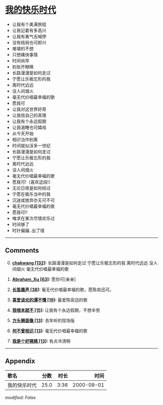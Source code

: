 # [我的快乐时代](https://music.163.com/song?id=25870072)

* 让我有个美满旅程
* 让我记着有多高兴
* 让我有勇气去喊停
* 没有结局也可即兴
* 难堪的不想
* 只想痛快事情
* 时间尚早
* 别张开眼睛
* 长路漫漫是如何走过
* 宁愿让乐极忘形的我
* 离时代远远
* 没人间烟火
* 毫无代价唱最幸福的歌
* 愿我可
* 让我对这世界好奇
* 让我信自己的真理
* 让我有个永远假期
* 让我渴睡也可嬉戏
* 从今天开始
* 相识当作别离
* 时间就似活多一世纪
* 长路漫漫是如何走过
* 宁愿让乐极忘形的我
* 离时代远远
* 没人间烟火
* 毫无代价唱最幸福的歌
* 愿我可!（喜欢这段!）
* 无论日夜是如何经过
* 宁愿在极乐当中的我
* 沉迷或放弃亦无可不可
* 毫无代价唱最幸福的歌
* 愿我可!!
* 唯求在某次尽情欢乐过
* 时间够了
* 时针偏偏..出了错


---

## Comments
0. **[chakwang \[132\]](https://music.163.com/#/user/home?id=543443):** 长路漫漫是如何走过 宁愿让乐极忘形的我 离时代远远 没人间烟火 毫无代价唱最幸福的歌

1. **[Abraham_Xu \[63\]](https://music.163.com/#/user/home?id=85677766):** 愿你可[亲亲]

2. **[长笛晨声 \[38\]](https://music.163.com/#/user/home?id=34539894):** 毫无代价唱最幸福的歌，愿陈奕迅可。

3. **[喜爱谈论的谭不懂 \[19\]](https://music.163.com/#/user/home?id=52178753):** 最爱陈奕迅的歌

4. **[我根本就不 \[15\]](https://music.163.com/#/user/home?id=36900760):** 让我有个永远假期，不想辛劳

5. **[方头狮面像 \[13\]](https://music.163.com/#/user/home?id=64711219):** 去年听的现场版

6. **[何不曾相识 \[13\]](https://music.163.com/#/user/home?id=44071402):** 毫无代价唱最幸福的歌

7. **[我是个好狒狒 \[13\]](https://music.163.com/#/user/home?id=34573274):** 有点冷清啊



---

## Appendix

|歌名|分数|时长|时间|
|:---|:---:|---:|---:|
|我的快乐时代|25.0|3:36|2000-09-01

*modified: False*